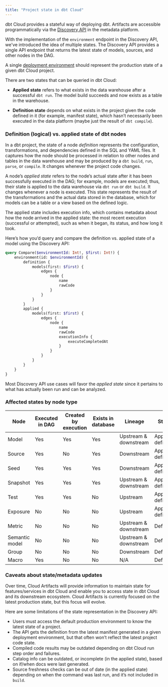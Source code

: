 ```yaml
---
title: "Project state in dbt Cloud"
---
```


dbt Cloud provides a stateful way of deploying dbt. Artifacts are accessible programmatically via the [Discovery API](/docs/dbt-cloud-apis/discovery-querying) in the metadata platform.

With the implementation of the `environment` endpoint in the Discovery API, we've introduced the idea of multiple states. The Discovery API provides a single API endpoint that returns the latest state of models, sources, and other nodes in the DAG. 

A single [deployment environment](/docs/environments-in-dbt) should represent the production state of a given dbt Cloud project.

There are two states that can be queried in dbt Cloud:

- **Applied state** refers to what exists in the data warehouse after a successful `dbt run`. The model build succeeds and now exists as a table in the warehouse.
    
- **Definition state** depends on what exists in the project given the code defined in it (for example, manifest state), which hasn’t necessarily been executed in the data platform (maybe just the result of `dbt compile`).

### Definition (logical) vs. applied state of dbt nodes

In a dbt project, the state of a node _definition_ represents the configuration, transformations, and dependencies defined in the SQL and YAML files. It captures how the node should be processed in relation to other nodes and tables in the data warehouse and may be produced by a `dbt build`, `run`, `parse`, or `compile`. It changes whenever the project code changes. 

A node’s _applied state_ refers to the node’s actual state after it has been successfully executed in the DAG; for example, models are executed; thus, their state is applied to the data warehouse via `dbt run` or `dbt build`. It changes whenever a node is executed. This state represents the result of the transformations and the actual data stored in the database, which for models can be a table or a view based on the defined logic.

The applied state includes execution info, which contains metadata about how the node arrived in the applied state: the most recent execution (successful or attempted), such as when it began, its status, and how long it took.

Here’s how you’d query and compare the definition  vs. applied state of a model using the Discovery API: 

```graphql
query Compare($environmentId: Int!, $first: Int!) {
	environment(id: $environmentId) {
		definition {
			models(first: $first) {
				edges {
					node {
						name
						rawCode
					}
				}
			}
		}
		applied {
			models(first: $first) {
				edges {
					node {
						name
						rawCode 
						executionInfo {
							executeCompletedAt
						}
					}
				}
			}
		}
	}
}

```

Most Discovery API use cases will favor the _applied state_ since it pertains to what has actually been run and can be analyzed.
 
### Affected states by node type

| Node      | Executed in DAG  | Created by execution | Exists in database | Lineage               | States               |
|-----------|------------------|----------------------|--------------------|-----------------------|----------------------|
| Model     | Yes              | Yes                  | Yes                | Upstream & downstream | Applied & definition |
| Source    | Yes              | No                   | Yes                | Downstream            | Applied & definition |
| Seed      | Yes              | Yes                  | Yes                | Downstream            | Applied & definition |
| Snapshot  | Yes              | Yes                  | Yes                | Upstream & downstream | Applied & definition |
| Test      | Yes              | Yes                  | No                 | Upstream              | Applied & definition |
| Exposure  | No               | No                   | No                 | Upstream              | Applied & definition |
| Metric    | No               | No                   | No                 | Upstream & downstream | Definition           |
| Semantic model | No          | No                   | No                 | Upstream & downstream | Definition           |
| Group     | No               | No                   | No                 | Downstream            | Definition           |
| Macro     | Yes              | No                   | No                 | N/A                   | Definition           |

 ### Caveats about state/metadata updates 

Over time, Cloud Artifacts will provide information to maintain state for features/services in dbt Cloud and enable you to access state in dbt Cloud and its downstream ecosystem. Cloud Artifacts is currently focused on the latest production state, but this focus will evolve.

Here are some limitations of the state representation in the Discovery API:

- Users must access the default production environment to know the latest state of a project.
- The API gets the definition from the latest manifest generated in a given deployment environment, but that often won’t reflect the latest project code state.
- Compiled code results may be outdated depending on dbt Cloud run step order and failures.
- Catalog info can be outdated, or incomplete (in the applied state), based on if/when docs were last generated.
- Source freshness checks can be out of date (in the applied state) depending on when the command was last run, and it’s not included in `build`. 
